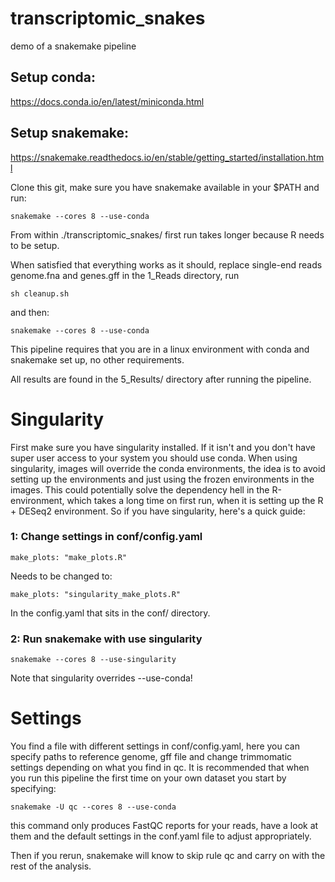 # transcriptomic_snakes
demo of a snakemake pipeline

## Setup conda:
https://docs.conda.io/en/latest/miniconda.html
## Setup snakemake:
https://snakemake.readthedocs.io/en/stable/getting_started/installation.html


Clone this git, make sure you have snakemake available in your $PATH and run:
```
snakemake --cores 8 --use-conda
```
From  within ./transcriptomic_snakes/ first run takes longer because R needs to be setup. 

When satisfied that everything works as it should, replace single-end reads
genome.fna and genes.gff in the 1_Reads directory, run 
```
sh cleanup.sh
```
and then:
```
snakemake --cores 8 --use-conda
```
This pipeline requires that you are in a linux environment with conda and snakemake set up, no other requirements. 

All results are found in the 5_Results/ directory after running
the pipeline.

# Singularity
First make sure you have singularity installed. If it isn't and you don't have super user access to your system
you should use conda. When using singularity, images will override the conda environments, the idea is to avoid setting
up the environments and just using the frozen environments in the images. This could potentially solve the dependency hell in
the R-environment, which takes a long time on first run, when it is setting up the R + DESeq2 environment. So if you have singularity,
here's a quick guide:

### 1: Change settings in conf/config.yaml
```
make_plots: "make_plots.R"
```
Needs to be changed to:
```
make_plots: "singularity_make_plots.R"
```
In the config.yaml that sits in the conf/ directory.
### 2: Run snakemake with use singularity
```
snakemake --cores 8 --use-singularity
```
Note that singularity overrides --use-conda!

# Settings
You find a file with different settings in conf/config.yaml, here you can specify paths to reference  genome, gff file
and change trimmomatic settings depending on what you find in qc. It is recommended that when you run this pipeline the first time
on your own dataset you start by specifying:
```
snakemake -U qc --cores 8 --use-conda
```
this command only produces FastQC reports for your reads, have a look at them and the default settings in the conf.yaml file to adjust appropriately.

Then if you rerun, snakemake will know to skip rule qc and carry on with the rest of the analysis.
